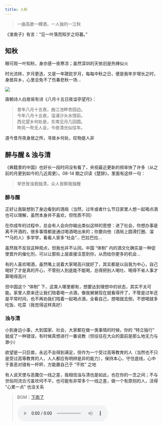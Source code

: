 ```yaml
---
title: 入秋
---
```


> 一曲高歌一樽酒，一人独钓一江秋

《淮南子》有言：“见一叶落而知岁之将暮。”

## 知秋

眼可观一叶知秋，身亦感一夜寒凉；虽然深圳的天依旧是热辣似火

时光流转，岁月更迭，又是一年蹉跎岁月，每每中秋之日，便是我年岁增长之时，身居异乡，心里总免不了伤春悲秋一场...

![](https://nimg.ws.126.net/?url=http%3A%2F%2Fdingyue.ws.126.net%2F2021%2F0902%2Fb4e43681j00qyse9j001oc000hs00btm.jpg&thumbnail=650x2147483647&quality=80&type=jpg)

唐朝诗人白居易有诗《八月十五日夜湓亭望月》：

> 昔年八月十五夜，曲江池畔杏园边。<br/>
> 今年八月十五夜，湓浦沙头水馆前。<br/>
> 西北望乡何处是，东南见月几回圆。<br/>
> 昨风一吹无人会，今夜清光似往年。

道今昔月夜身居之所，寻故乡何处，叹物是人非

## 醉与醒 & 浊与清

《典籍里的中国》也好长一段时间没有看了，央视最近更新的频率快了许多（从之前的月更到如今的几近周更）。08-14 期之识读《楚辞》，里面有这样一句：

> 举世皆浊我独清，众人皆醉我独醒

### 醉与醒

正好让我联想到了身边看到的酒局（当然，过年或者什么节日家里人想一起喝点酒也可以理解，虽然本身并不喜欢，但性质不同）

在你成年的过程中，总会有人会向你输出类似这样的思想：进了社会，你想办事是离不开酒的，很多事情都是通过喝酒喝出来的；你要向他（酒局上圆滑打圈、溜\*\*马的人）多学学，看看人家多“社会”... 巴拉巴拉...

虽然我不反驳这种观点，但我也并不认同。中国 “体制” 内的酒文化确实是一种促使晋升的催化剂，可以让那些上层直接注意到你，从而给你更多的机会...

有的人喜欢喝酒，虽然嘴上说着大家喝高兴就好了，其实都是以自我为中心，自己喝好了才是真的开心，不管别人到底能不能喝，总得把别人喝吐、喝得不省人事才算喝得高兴

但中国这个 “体制” 下，这类人哪里都有，想要达到理想中的状态，其实不太可能。家里人原来还让我们陪着喝一点酒，像我舅舅现在就看得开了，不管是过年还是平常时间，也不再劝我们陪着一起喝点酒，全看自己，想喝就去倒，不想喝就多吃饭、吃菜（我觉得这样真好）

### 浊与清

小到身边小事，大到国家、社会，大家都在做一类事情的时候，你的 “特立独行” 就成了一种错误，有时候真想进行一番说教（但往往在大众的面前是那么地无力与渺小）

欲望是一只巨兽，永远不会得到满足，但作为一个受过高等教育的人（当然也不只是受过高等教育的人，人人都应有明辨是非的能力），保持本心，守住底线，心中于善恶对错有一杆秤，方能置自己于 “不败” 之地

有人说天使与恶魔仅一线之差，我相信浊与清也是如此，也在你的一念之间；不与世俗同流合污虽坎坷不平，也可能有非常多个一线之差，做一个有原则的人，活得 “心累一点” 也没关系

> BGM：[下雨了](https://image.raindays.cn/Mood/music/1627822306824.mp3)<br><br>
> <audio src="https://image.raindays.cn/Mood/music/1627822306824.mp3" controls autoplay preload="auto" />
